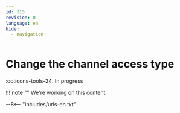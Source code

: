 ```yaml
---
id: 315
revision: 0
language: en
hide:
  - navigation
---
```


# Change the channel access type

 :octicons-tools-24: In progress

!!! note ""
     We're working on this content.

--8<-- "includes/urls-en.txt"
